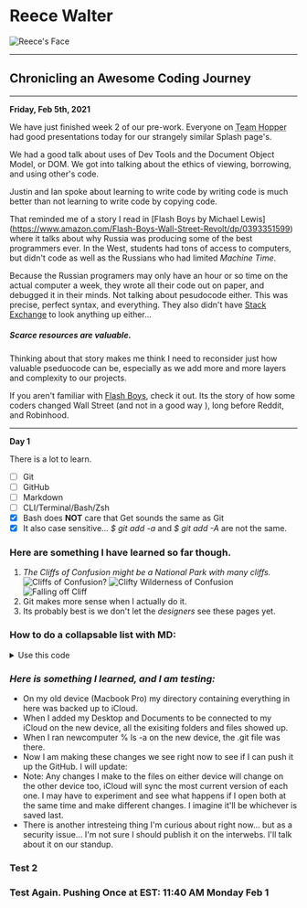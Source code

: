 # Reece Walter
![Reece's Face](https://avatars.githubusercontent.com/u/58195393?s=400&u=8558a8fe90be60184330fbdcb54a0d1496e83cee&v=4)

***

## Chronicling an Awesome Coding Journey

***

**Friday, Feb 5th, 2021**

We have just finished week 2 of our pre-work.  Everyone on <abbr title="Smith, Katy, Harris, Steven, Scott, Eric, and myself">Team Hopper</abbr> had good presentations today for our strangely similar Splash page's.

We had a good talk about uses of Dev Tools and the Document Object Model, or DOM.  We got into talking about the ethics of viewing, borrowing, and using other's code.

Justin and Ian spoke about learning to write code by writing code is much better than not learning to write code by copying code.

That reminded me of a story I read in [Flash Boys by Michael Lewis] (https://www.amazon.com/Flash-Boys-Wall-Street-Revolt/dp/0393351599) where it talks about why Russia was producing some of the best programmers ever.  In the West, students had tons of access to computers, but didn't code as well as the Russians who had limited *Machine Time*.

Because the Russian programers may only have an hour or so time on the actual computer a week, they wrote all their code out on paper, and debugged it in their minds.  Not talking about pesudocode either.  This was precise, perfect syntax, and everything.  They also didn't have <u>Stack Exchange</u> to look anything up either...

##### Scarce resources are valuable.

Thinking about that story makes me think I need to reconsider just how valuable pseduocode can be, especially as we add more and more layers and complexity to our projects.

If you aren't familiar with <u>Flash Boys</u>, check it out.  Its the story of how some coders changed Wall Street \(and not in a good way \), long before Reddit, and Robinhood.

* * *

**Day 1**

There is a lot to learn. 

- [ ] Git
- [ ] GitHub
- [ ] Markdown
- [ ] CLI/Terminal/Bash/Zsh
- [x] Bash does **NOT** care that Get sounds the same as Git
- [x] It also case sensitive... *$ git add -a* and *$ git add -A* are not the same.  

### Here are something I have learned so far though.

1. *The Cliffs of Confusion might be a National Park with many cliffs.*
![Cliffs of Confusion?](https://c.files.bbci.co.uk/166B4/production/_107082819_413a9fc2-e8ef-4dc9-9b0b-c5fa6324f1ab.jpg)
![Clifty Wilderness of Confusion](https://www.outragegis.com/pixel/_data/i/galleries/120127_CliftyWilderness/Clifty%20Wilderness-cu_e520x360.jpg)
![Falling off Cliff](https://thumbs.gfycat.com/BothDarkIguana-small.gif)
1. Git makes more sense when I actually do it.
1. Its probably best is we don't let the *designers* see these pages yet.

### How to do a collapsable list with MD:

<details> 
<summary> Use this code </summary>

# `# "Whatever heading you want here"`

`<details>`

`<summary> Click this to Expand the List </summary>`

*`Put your list items here`*

`1. One`

`1. Two`

`1. Thirteenteen`

`1. Shfifty-Five`

`</details>`

These tags look more like traditional HTML tags than what we have been using in MD so far.

</details>

### *Here is something I learned,  and I am testing:*

* On my old device (Macbook Pro) my directory containing everything in here was backed up to iCloud.
* When I added my Desktop and Documents to be connected to my iCloud on the new device, all the exisiting folders and files showed up.
* When I ran newcomputer % ls -a on the new device, the .git file was there.
* Now I am making these changes we see right now to see if I can push it up the GitHub.  I will update:
* Note:  Any changes I make to the files on either device will change on the other device too, iCloud will sync the most current version of each one.  I may have to experiment and see what happens if I open both at the same time and make different changes.  I imagine it'll be whichever is saved last.
* There is another intresteing thing I'm curious about right now... but as a security issue... I'm not sure I should publish it on the interwebs.  I'll talk about it on our standup.

### Test 2
### Test Again.  Pushing Once at EST: 11:40 AM Monday Feb 1